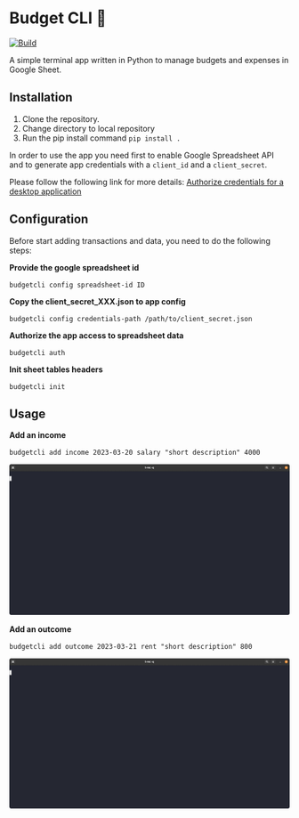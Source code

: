# Budget CLI 🚧

[![Build](https://github.com/madalinpopa/budgetcli/actions/workflows/build.yaml/badge.svg)](https://github.com/madalinpopa/budgetcli/actions/workflows/build.yaml)

A simple terminal app written in Python to manage budgets and expenses in Google Sheet.

## Installation

1. Clone the repository.
2. Change directory to local repository
3. Run the pip install command `pip install .`

In order to use the app you need first to enable Google Spreadsheet API and to generate app credentials with a
`client_id` and a `client_secret`.

Please follow the following link for more details: [Authorize credentials for a desktop application](https://developers.google.com/sheets/api/quickstart/python)

## Configuration

Before start adding transactions and data, you need to do the following steps:

**Provide the google spreadsheet id**
```
budgetcli config spreadsheet-id ID
```

**Copy the client_secret_XXX.json to app config**
```
budgetcli config credentials-path /path/to/client_secret.json
```

**Authorize the app access to spreadsheet data**
```
budgetcli auth
```

**Init sheet tables headers**
```
budgetcli init
```

## Usage

**Add an income**
```
budgetcli add income 2023-03-20 salary "short description" 4000
```
![income](./images/income.gif)

**Add an outcome**
```
budgetcli add outcome 2023-03-21 rent "short description" 800
```
![outcome](./images/outcome.gif)


